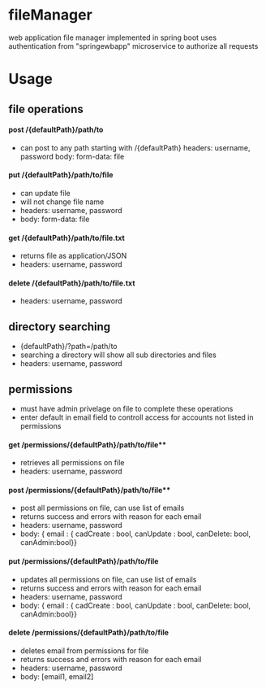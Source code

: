 # fileManager
web application file manager implemented in spring boot
uses authentication from "springewbapp" microservice to authorize all requests

# Usage
## file operations
#### post /{defaultPath}/path/to 
- can post to any path starting with /{defaultPath}
 headers: username, password
 body: form-data: file
 
#### put /{defaultPath}/path/to/file
- can update file 
- will not change file name
- headers: username, password
- body: form-data: file

#### get /{defaultPath}/path/to/file.txt 
- returns file as application/JSON
- headers: username, password
 
#### delete /{defaultPath}/path/to/file.txt
- headers: username, password

## directory searching
 - {defaultPath}/?path=/path/to
 - searching a directory will show all sub directories and files
 - headers: username, password

## permissions
 - must have admin privelage on file to complete these operations
 - enter default in email field to controll access for accounts not listed in permissions

#### get /permissions/{defaultPath}/path/to/file**
 - retrieves all permissions on file
 - headers: username, password
 
#### post /permissions/{defaultPath}/path/to/file**
 - post all permissions on file, can use list of emails
 - returns success and errors with reason for each email
 - headers: username, password
 - body: { email : { cadCreate : bool, canUpdate : bool, canDelete: bool, canAdmin:bool}}
 
#### put /permissions/{defaultPath}/path/to/file
 - updates all permissions on file, can use list of emails
 - returns success and errors with reason for each email
 - headers: username, password
 - body: { email : { cadCreate : bool, canUpdate : bool, canDelete: bool, canAdmin:bool}}
 
#### delete /permissions/{defaultPath}/path/to/file
 - deletes email from permissions for file
 - returns success and errors with reason for each email
 - headers: username, password
 - body: [email1, email2]
 


